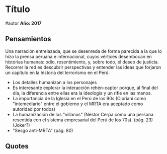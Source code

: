 # Título
#autor 
**Año: 2017** 

## Pensamientos
Una narración entrelazada, que se desenreda de forma parecida a la que lo hizo la prensa peruana e internacional, cuyos vértices desembocan en historias humanas: odio, resentimiento, y, sobre todo, el deseo de justicia. Recorrer la red es descubrir perspectivas y entender las ideas que forjaron un capítulo en la historia del terrorismo en el Perú.

-   Los detalles humanizan a los personajes
-   Es interesante explorar la interacción rehén-captor porque, al final del día, la diferencia entre ellas era la ideología y un rifle en las manos.
-   La importancia de la Iglesia en el Perú de los 90s (Cipriani como "intemediario" entre el gobierno y el MRTA era aceptado como autoridad por todos)
-   La humanización de los "villanos" (Néstor Cerpa como una persona resentida con el sistema empresarial del Perú de los 70s). (pág. 23) (Joker?)
-   "Sesgo anti-MRTA" (pág. 80)

## Quotes





